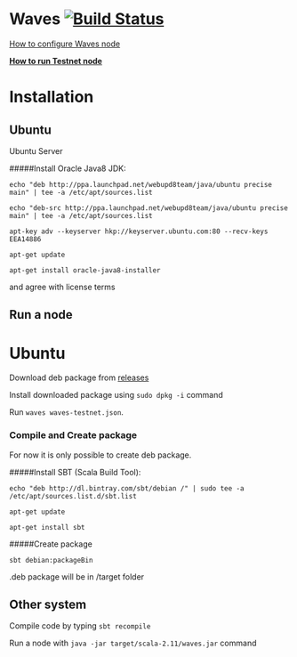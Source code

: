 # Waves [![Build Status](https://travis-ci.org/wavesplatform/Waves.svg?branch=devel)](https://travis-ci.org/wavesplatform/Waves)


[How to configure Waves node](https://github.com/wavesplatform/Waves/wiki/How-to-configure-Waves-node)

**[How to run Testnet node](https://github.com/wavesplatform/Waves/blob/master/Testnet.md)**


# Installation
## Ubuntu

Ubuntu Server

#####Install Oracle Java8 JDK:

`echo "deb http://ppa.launchpad.net/webupd8team/java/ubuntu precise main" | tee -a /etc/apt/sources.list`

`echo "deb-src http://ppa.launchpad.net/webupd8team/java/ubuntu precise main" | tee -a /etc/apt/sources.list`

`apt-key adv --keyserver hkp://keyserver.ubuntu.com:80 --recv-keys EEA14886`

`apt-get update`

`apt-get install oracle-java8-installer`

and agree with license terms



## Run a node

# Ubuntu

Download deb package from [releases](https://github.com/wavesplatform/Waves/releases)

Install downloaded package using `sudo dpkg -i` command

Run `waves waves-testnet.json`.


### Compile and Create package

For now it is only possible to create deb package.

#####Install SBT (Scala Build Tool):

`echo "deb http://dl.bintray.com/sbt/debian /" | sudo tee -a /etc/apt/sources.list.d/sbt.list`

`apt-get update`

`apt-get install sbt`

#####Create package

`sbt debian:packageBin`

.deb package will be in /target folder

## Other system

Compile code by typing `sbt recompile`

Run a node with `java -jar target/scala-2.11/waves.jar` command


